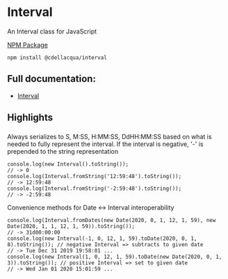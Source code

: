 # Interval

An Interval class for JavaScript


[NPM Package](https://www.npmjs.com/package/@cdellacqua/interval)

`npm install @cdellacqua/interval`

## Full documentation:
* [Interval](https://github.com/cdellacqua/interval/blob/master/docs/classes/interval.md)

## Highlights

###
Always serializes to S, M:SS, H:MM:SS, DdHH:MM:SS based on what is needed to fully represent the interval. If the interval
is negative, '-' is prepended to the string representation

```
console.log(new Interval().toString());
// -> 0
console.log(Interval.fromString('12:59:48').toString());
// -> 12:59:48
console.log(Interval.fromString('-2:59:48').toString());
// -> -2:59:48
```

Convenience methods for Date <-> Interval interoperability

```
console.log(Interval.fromDates(new Date(2020, 0, 1, 12, 1, 59), new Date(2020, 1, 1, 12, 1, 59)).toString());
// -> 31d00:00:00
console.log(new Interval(-1, 0, 12, 1, 59).toDate(2020, 0, 1, 8).toString()); // negative Interval => subtracts to given date
// -> Tue Dec 31 2019 19:58:01 ...
console.log(new Interval(1, 0, 12, 1, 59).toDate(new Date(2020, 0, 1, 3)).toString()); // positive Interval => set to given date
// -> Wed Jan 01 2020 15:01:59 ...
```
